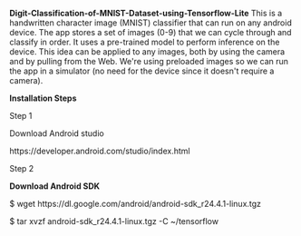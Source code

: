 **Digit-Classification-of-MNIST-Dataset-using-Tensorflow-Lite**
This is a handwritten character image (MNIST) classifier that can run on any android device. The app stores a set of images (0-9) that we can cycle through and classify in order. It uses a pre-trained model to perform inference on the device. This idea can be applied to any images, both by using the camera and by pulling from the Web. We're using preloaded images so we can run the app in a simulator (no need for the device since it doesn't require a camera).
<p><b> Installation Steps</b></p>
<p>Step 1</p>
<p>Download Android studio</p>
<p>https://developer.android.com/studio/index.html</p>
<p>Step 2</p>
<p><b>Download Android SDK</b></p>
<p>$ wget https://dl.google.com/android/android-sdk_r24.4.1-linux.tgz</p>
<p>$ tar xvzf android-sdk_r24.4.1-linux.tgz -C ~/tensorflow</p>

